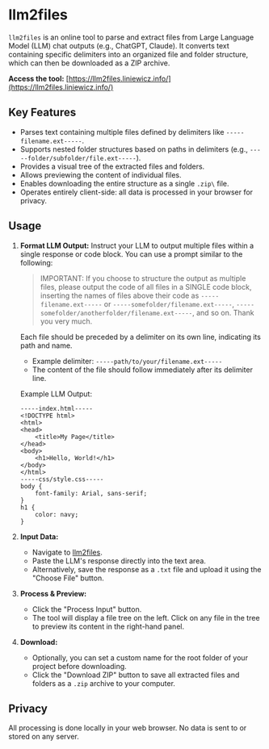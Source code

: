 # llm2files

`llm2files` is an online tool to parse and extract files from Large Language Model (LLM) chat outputs (e.g., ChatGPT, Claude). It converts text containing specific delimiters into an organized file and folder structure, which can then be downloaded as a ZIP archive.

**Access the tool:** [https://llm2files.liniewicz.info/](https://llm2files.liniewicz.info/)

## Key Features

*   Parses text containing multiple files defined by delimiters like `-----filename.ext-----`.
*   Supports nested folder structures based on paths in delimiters (e.g., `-----folder/subfolder/file.ext-----`).
*   Provides a visual tree of the extracted files and folders.
*   Allows previewing the content of individual files.
*   Enables downloading the entire structure as a single `.zip\` file.
*   Operates entirely client-side: all data is processed in your browser for privacy.

## Usage

1. **Format LLM Output:** Instruct your LLM to output multiple files within a single response or code block\. You can use a prompt similar to the following:

    > IMPORTANT: If you choose to structure the output as multiple files, please output the code of all files in a SINGLE code block, inserting the names of files above their code as `-----filename.ext-----` or `-----somefolder/filename.ext-----`, `-----somefolder/anotherfolder/filename.ext-----`, and so on. Thank you very much.

    Each file should be preceded by a delimiter on its own line, indicating its path and name.
    *   Example delimiter: `-----path/to/your/filename.ext-----`
    *   The content of the file should follow immediately after its delimiter line.

    Example LLM Output:
    ```
    -----index.html-----
    <!DOCTYPE html>
    <html>
    <head>
        <title>My Page</title>
    </head>
    <body>
        <h1>Hello, World!</h1>
    </body>
    </html>
    -----css/style.css-----
    body {
        font-family: Arial, sans-serif;
    }
    h1 {
        color: navy;
    }
    ```

2.  **Input Data:**
    * Navigate to [llm2files](https://llm2files.liniewicz.info/).
    * Paste the LLM's response directly into the text area.
    * Alternatively, save the response as a `.txt` file and upload it using the "Choose File" button.

3.  **Process & Preview:**
    * Click the "Process Input" button.
    * The tool will display a file tree on the left. Click on any file in the tree to preview its content in the right-hand panel.

4.  **Download:**
    * Optionally, you can set a custom name for the root folder of your project before downloading.
    * Click the "Download ZIP" button to save all extracted files and folders as a `.zip` archive to your computer.

## Privacy

All processing is done locally in your web browser. No data is sent to or stored on any server.
